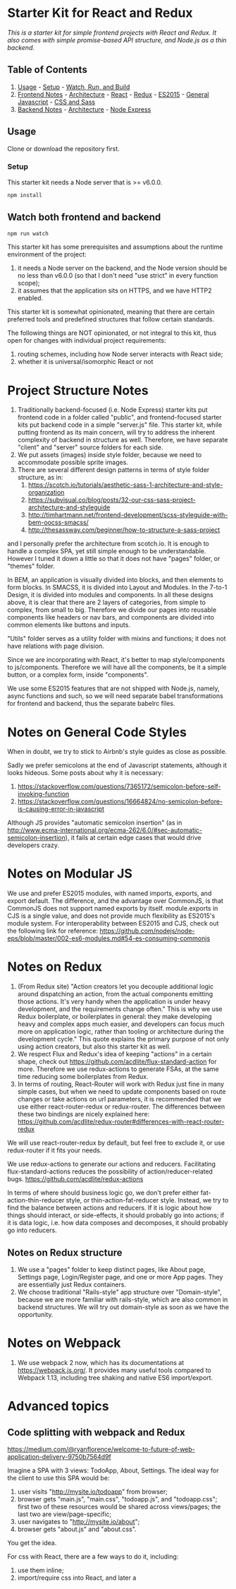 # Starter Kit for React and Redux

*This is a starter kit for simple frontend projects with React and Redux. It also comes with simple promise-based API structure, and Node.js as a thin backend.*

## Table of Contents

  1. [Usage](#usage)
    - [Setup](#rule-declaration)
    - [Watch, Run, and Build](#selectors)
  1. [Frontend Notes](#frontend)
    - [Architecture](#architecture)
    - [React](#react)
    - [Redux](#redux)
    - [ES2015](#es2015)
    - [General Javascript](#general-javacript)
    - [CSS and Sass](#css-and-sass)
  1. [Backend Notes](#backend)
    - [Architecture](#architecture)
    - [Node Express](#node-express)
  
## Usage

Clone or download the repository first.

### Setup

This starter kit needs a Node server that is >= v6.0.0.

```bash
npm install
```

## Watch both frontend and backend

```bash
npm run watch
```

This starter kit has some prerequisites and assumptions about the runtime environment of the project:
1. it needs a Node server on the backend, and the Node version should be no less than v6.0.0 (so that I don't need "use strict" in every function scope);
2. it assumes that the application sits on HTTPS, and we have HTTP2 enabled.

This starter kit is somewhat opinionated, meaning that there are certain preferred tools and predefined structures that follow certain standards.

The following things are NOT opinionated, or not integral to this kit, thus open for changes with individual project requirements:
1. routing schemes, including how Node server interacts with React side;
2. whether it is universal/isomorphic React or not

# Project Structure Notes
1. Traditionally backend-focused (i.e. Node Express) starter kits put frontend code in a folder called "public", and frontend-focused starter kits put backend code in a simple "server.js" file. This starter kit, while putting frontend as its main concern, will try to address the inherent complexity of backend in structure as well. Therefore, we have separate "client" and "server" source folders for each side.
2. We put assets (images) inside style folder, because we need to accommodate possible sprite images.
3. There are several different design patterns in terms of style folder structure, as in:
    1. https://scotch.io/tutorials/aesthetic-sass-1-architecture-and-style-organization
    2. https://subvisual.co/blog/posts/32-our-css-sass-project-architecture-and-styleguide
    3. http://timhartmann.net/frontend-development/scss-styleguide-with-bem-oocss-smacss/
    4. http://thesassway.com/beginner/how-to-structure-a-sass-project

and I personally prefer the architecture from scotch.io. It is enough to handle a complex SPA, yet still simple enough to be understandable.
However I tuned it down a little so that it does not have "pages" folder, or "themes" folder.

In BEM, an application is visually divided into blocks, and then elements to form blocks. In SMACSS, it is divided into Layout and Modules. In the 7-to-1 Design, it is divided into modules and components.
In all these designs above, it is clear that there are 2 layers of categories, from simple to complex, from small to big. Therefore we divide
our pages into reusable components like headers or nav bars, and components are divided into common elements like buttons and inputs.

"Utils" folder serves as a utility folder with mixins and functions; it does not have relations with page division.

Since we are incorporating with React, it's better to map style/components to js/components. Therefore we will have all the components, be it a simple button, or a complex form, inside "components".
 
We use some ES2015 features that are not shipped with Node.js, namely, async functions and such, so we will need separate babel transformations for frontend and backend, thus the separate babelrc files.

# Notes on General Code Styles
When in doubt, we try to stick to Airbnb's style guides as close as possible.

Sadly we prefer semicolons at the end of Javascript statements, although it looks hideous. Some posts about why it is necessary:

1. https://stackoverflow.com/questions/7365172/semicolon-before-self-invoking-function
2. https://stackoverflow.com/questions/16664824/no-semicolon-before-is-causing-error-in-javascript

Although JS provides "automatic semicolon insertion" (as in http://www.ecma-international.org/ecma-262/6.0/#sec-automatic-semicolon-insertion), it fails at certain edge cases that would drive developers crazy.


# Notes on Modular JS
We use and prefer ES2015 modules, with named imports, exports, and export default. The difference, and the advantage over CommonJS, is that CommonJS does not support named exports by itself. module.exports in CJS is a single value, and does not provide much flexibility as ES2015's module system.
For interoperability between ES2015 and CJS, check out the following link for reference:
https://github.com/nodejs/node-eps/blob/master/002-es6-modules.md#54-es-consuming-commonjs

# Notes on Redux
1. (From Redux site) "Action creators let you decouple additional logic around dispatching an action, from the actual components emitting those actions. It's very handy when the application is under heavy development, and the requirements change often."
This is why we use Redux boilerplate, or boilerplates in general: they make developing heavy and complex apps much easier, and developers can focus
much more on application logic, rather than tooling or architecture during the development cycle." This quote explains the primary purpose of not only using action creators, but also this starter kit as well.
2. We respect Flux and Redux's idea of keeping "actions" in a certain shape, check out https://github.com/acdlite/flux-standard-action for more. Therefore we use redux-actions to generate FSAs, at the same time reducing some boilerplates from Redux.
3. In terms of routing, React-Router will work with Redux just fine in many simple cases, but when we need to update components based on route changes or take actions on url parameters, it is recommended that we use either react-router-redux or redux-router.
The differences between these two bindings are nicely explained here:
https://github.com/acdlite/redux-router#differences-with-react-router-redux

We will use react-router-redux by default, but feel free to exclude it, or use redux-router if it fits your needs.

We use redux-actions to generate our actions and reducers. Facilitating flux-standard-actions reduces the possibility of action/reducer-related bugs.
https://github.com/acdlite/redux-actions

In terms of where should business logic go, we don't prefer either fat-action-thin-reducer style, or thin-action-fat-reducer style. Instead, we try to find the balance between actions and reducers.
If it is logic about how things should interact, or side-effects, it should probably go into actions; if it is data logic, i.e. how data composes and decomposes, it should probably go into reducers.

## Notes on Redux structure
1. We use a "pages" folder to keep distinct pages, like About page, Settings page, Login/Register page, and one or more App pages. They are essentially just Redux containers.
2. We choose traditional "Rails-style" app structure over "Domain-style", because we are more familiar with rails-style, which are also common in backend structures. We will try out domain-style as soon as we have the opportunity.

# Notes on Webpack
1. We use webpack 2 now, which has its documentations at https://webpack.js.org/. It provides many useful tools compared to Webpack 1.13, including tree shaking and native ES6 import/export.

# Advanced topics

## Code splitting with webpack and Redux
https://medium.com/@ryanflorence/welcome-to-future-of-web-application-delivery-9750b7564d9f

Imagine a SPA with 3 views: TodoApp, About, Settings. The ideal way for the client to use this SPA would be:
1. user visits "http://mysite.io/todoapp" from browser;
2. browser gets "main.js", "main.css", "todoapp.js", and "todoapp.css"; first two of these resources would be shared across views/pages; the last two are view/page-specific;
3. user navigates to "http://mysite.io/about";
4. browser gets "about.js" and "about.css".

You get the idea.

For css with React, there are a few ways to do it, including:
1. use them inline;
2. import/require css into React, and later a <style> tag would be appended to the html *after JS is loaded*;
3. import/require css into React, and extract css into a different file, load it on demand together with JS *in parallel*.

We will use the 3rd option, although it requires more configuration to get it right.

# Notes on Backend
This is not a backend-focused starter kit, and this backend layer is very thin -- hardly any business logic, mostly just a communication layer between the real backend on a Java Tomcat server and the pure frontend.
In another word, we don't have a full-fledged backend architecture here.

Another big purpose of including one backend here in a frontend starter kit is because we often find ourselves waiting for backend APIs to finish. Understandably, it takes much time to plan, implement, and integrate all backend magic together to provide functioning APIs.
Meanwhile we don't have a very easy way to mock data up and develop frontend logic and UI in parallel to backend development.
So here we provide a basic setup for mocking APIs, as well as a very simple DB (just a json file). It is by no means robust, but it does the job.

We choose Express as the primary choice, but you can find Koa-supported backend on branch "koa". The reasoning behind this is simple: Express is more mature, with more support, and more tutorials on edgy use cases.
Koa, on the other hand, is thriving, but it has a bigger learning curve, which does not come easy for developers focusing more on pure frontend tech stack.

# Notes on NPM and package.json

# Notes on CSS & SASS
## basic rules
1. use .scss instead of .sass;
2. use class prefix ".js-" for JS-specific classes when you need to perform JS-related operations (so that functionality and styles are not mixed together);

BEM naming convention was considered, but not favorable because it is more complex. The idea is to create a structure likes this:
- block
- block—element
- block—element__modifier



# Caveats
1. Don't use Babel plugin "transform-runtime" together with "export * from ...". This will cause a bug in Babel, making the built code un-runnable (basically would not translate "import" anymore).
And since this plugin is mostly used in a library/tool according to Babel, it it recommended not to use it unless you have a very good reason.
2. Watch out for Webpack 2.* updates, and when it will transition into an official release (we are using beta now);
3. Watch out for Babel 6's support of decorator syntax; we are now using a legacy plugin from Babel 5.
4. IE9 imposes the infamous stylesheet limits (https://blogs.msdn.microsoft.com/ieinternals/2011/05/14/stylesheet-limits-in-internet-explorer/); use code splitting with styles cautiously if you are accomodating IE9 (why?).

# What this starter kit has, and does not have
To better illustrate a proposed frontend app architecture with a layer of Node server, we use a traditional TodoMVC example. Check out http://todomvc.com/ for more information.